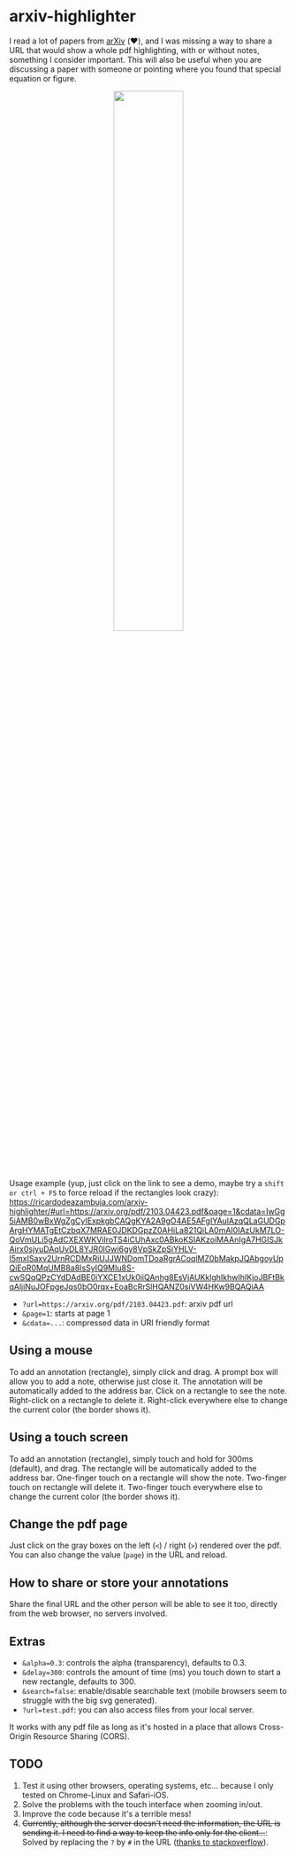 # arxiv-highlighter

I read a lot of papers from [arXiv](https://arxiv.org/) (:heart:), and I was missing a way to share a URL that would show a whole pdf highlighting, with or without notes, something I consider important. This will also be useful when you are discussing a paper with someone or pointing where you found that special equation or figure. 


<p align="center">
<img src="https://user-images.githubusercontent.com/6606382/218593704-e5831beb-d88e-428e-abac-b6f9c17ae66a.png" width=50% height=50%>
</p>

Usage example (yup, just click on the link to see a demo, maybe try a `shift or ctrl + F5` to force reload if the rectangles look crazy):    
<a href="https://ricardodeazambuja.com/arxiv-highlighter/#url=https://arxiv.org/pdf/2103.04423.pdf&page=1&cdata=IwGg5iAMB0wBxWgZgCyIExpkgbCAQgKYA2A9gO4AE5AFgIYAulAzqQLaGUDGpArgHYMATgEtCzbqX7MRAE0JDKDGpzZ0AHiLa821QiLA0mAI0IAzUkM7LO-QoVmULi5gAdCXEXWKViIroTS4iCUhAxc0ABkoKSIAKzoiMAAnIgA7HGISJkAirx0sjyuDAqUvDL8YJR0lGwi6gy8VpSkZpSiYHLV-I5mxISaxv2UrnRCDMxRiUJJWNDomTDoaRgrACoqlMZ0bMakpJQAbgoyUpQiEoR0MqUMB8a8IsSyIQ9MIu8S-cwSQqQPzCYdDAdBE0iYXCE1xUk0iiQAnhg8EsVjAUKklghIkhwIhIKjoJBFtBkqAljiNuJOFpgeJqs0bO0rqx+EoaBcRrSlHQANZ0siVW4HKw9BQAQiAA">https://ricardodeazambuja.com/arxiv-highlighter/#url=https://arxiv.org/pdf/2103.04423.pdf&page=1&cdata=IwGg5iAMB0wBxWgZgCyIExpkgbCAQgKYA2A9gO4AE5AFgIYAulAzqQLaGUDGpArgHYMATgEtCzbqX7MRAE0JDKDGpzZ0AHiLa821QiLA0mAI0IAzUkM7LO-QoVmULi5gAdCXEXWKViIroTS4iCUhAxc0ABkoKSIAKzoiMAAnIgA7HGISJkAirx0sjyuDAqUvDL8YJR0lGwi6gy8VpSkZpSiYHLV-I5mxISaxv2UrnRCDMxRiUJJWNDomTDoaRgrACoqlMZ0bMakpJQAbgoyUpQiEoR0MqUMB8a8IsSyIQ9MIu8S-cwSQqQPzCYdDAdBE0iYXCE1xUk0iiQAnhg8EsVjAUKklghIkhwIhIKjoJBFtBkqAljiNuJOFpgeJqs0bO0rqx+EoaBcRrSlHQANZ0siVW4HKw9BQAQiAA</a>

* `?url=https://arxiv.org/pdf/2103.04423.pdf`: arxiv pdf url
* `&page=1`: starts at page 1
* `&cdata=...`: compressed data in URI friendly format

## Using a mouse
To add an annotation (rectangle), simply click and drag. A prompt box will allow you to add a note, otherwise just close it. The annotation will be automatically added to the address bar. Click on a rectangle to see the note. Right-click on a rectangle to delete it. Right-click everywhere else to change the current color (the border shows it).

## Using a touch screen
To add an annotation (rectangle), simply touch and hold for 300ms (default), and drag. The rectangle will be automatically added to the address bar. One-finger touch on a rectangle will show the note. Two-finger touch on rectangle will delete it. Two-finger touch everywhere else to change the current color (the border shows it).

## Change the pdf page
Just click on the gray boxes on the left (`<`) / right (`>`) rendered over the pdf. You can also change the value (`page`) in the URL and reload.

## How to share or store your annotations
Share the final URL and the other person will be able to see it too, directly from the web browser, no servers involved.


## Extras
* `&alpha=0.3`: controls the alpha (transparency), defaults to 0.3.
* `&delay=300`: controls the amount of time (ms) you touch down to start a new rectangle, defaults to 300.
* `&search=false`: enable/disable searchable text (mobile browsers seem to struggle with the big svg generated).
* `?url=test.pdf`: you can also access files from your local server.

It works with any pdf file as long as it's hosted in a place that allows Cross-Origin Resource Sharing (CORS).

## TODO
1. Test it using other browsers, operating systems, etc... because I only tested on Chrome-Linux and Safari-iOS.
2. Solve the problems with the touch interface when zooming in/out.
3. Improve the code because it's a terrible mess!
4. ~~Currently, although the server doesn't need the information, the URL is sending it. I need to find a way to keep the info only for the client...~~: Solved by replacing the `?` by `#` in the URL ([thanks to stackoverflow](https://stackoverflow.com/a/68170088)).
